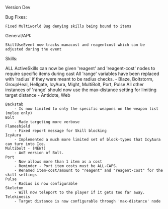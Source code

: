 Version Dev

Bug Fixes:

	Fixed Multiworld Bug denying skills being bound to items

General/API:

	SkillUseEvent now tracks manacost and reagentcost which can be adjusted during the event

Skills:

ALL
	ActiveSkills can now be given 'reagent' and 'reagent-cost' nodes to require specific items during cast
	All 'range' variables have been replaced with 'radius' if they were meant to be radius checks.
		- Blaze, Boltstorm, GroupHeal, Hellgate, IcyAura, Might, MultiBolt, Port, Pulse
	All other instances of 'range' should now use the max-distance setting for limiting target distance
		- Antidote, Web
	
	Backstab
		- Is now limited to only the specific weapons on the weapon list (melee only)
	Bolt
		- Made targeting more verbose
	Flameshield
		- Fixed report message for Skill blocking
	IcyAura
		- Implemented a much more limited set of block-types that IcyAura can turn into Ice.
	Multibolt - (NEW!)
		- AoE version of Bolt.
	Port
		- Now allows more than 1 item as a cost
		- Reminder - Port item costs must be ALL-CAPS.
		- Renamed item-cost/amount to "reagent" and "reagent-cost" for the skill settings
	Pulse
		- Radius is now configurable
	Skeleton
		- Will now teleport to the player if it gets too far away.
	Telekinesis
		- Target distance is now configurable through 'max-distance' node